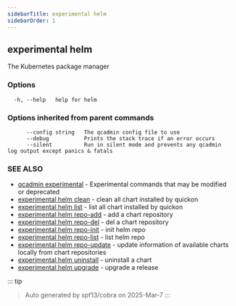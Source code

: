 ```yaml
---
sidebarTitle: experimental helm
sidebarOrder: 1
---
```


## experimental helm

The Kubernetes package manager

### Options

```
  -h, --help   help for helm
```

### Options inherited from parent commands

```
      --config string   The qcadmin config file to use
      --debug           Prints the stack trace if an error occurs
      --silent          Run in silent mode and prevents any qcadmin log output except panics & fatals
```

### SEE ALSO

* [qcadmin experimental](experimental.md)	 - Experimental commands that may be modified or deprecated
* [experimental helm clean](experimental_helm_clean.md)	 - clean all chart installed by quickon
* [experimental helm list](experimental_helm_list.md)	 - list all chart installed by quickon
* [experimental helm repo-add](experimental_helm_repo-add.md)	 - add a chart repository
* [experimental helm repo-del](experimental_helm_repo-del.md)	 - del a chart repository
* [experimental helm repo-init](experimental_helm_repo-init.md)	 - init helm repo
* [experimental helm repo-list](experimental_helm_repo-list.md)	 - list helm repo
* [experimental helm repo-update](experimental_helm_repo-update.md)	 - update information of available charts locally from chart repositories
* [experimental helm uninstall](experimental_helm_uninstall.md)	 - uninstall a chart
* [experimental helm upgrade](experimental_helm_upgrade.md)	 - upgrade a release

::: tip
>Auto generated by spf13/cobra on 2025-Mar-7
:::